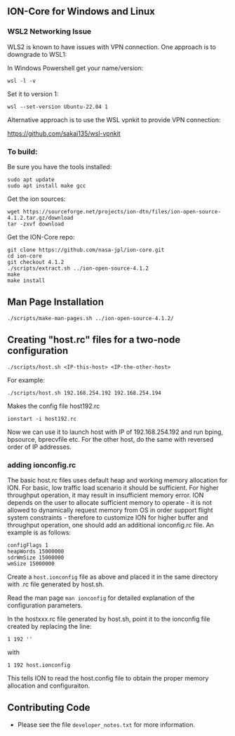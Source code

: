 ## ION-Core for Windows and Linux

### WSL2 Networking Issue

WLS2 is known to have issues with VPN connection. One approach is to downgrade to WSL1:

In Windows Powershell get your name/version:

`wsl -l -v`

Set it to version 1:

`wsl --set-version Ubuntu-22.04 1`

Alternative approach is to use the WSL vpnkit to provide VPN connection:

https://github.com/sakai135/wsl-vpnkit

### To build:

Be sure you have the tools installed:
```
sudo apt update
sudo apt install make gcc
```

Get the ion sources:
```
wget https://sourceforge.net/projects/ion-dtn/files/ion-open-source-4.1.2.tar.gz/download
tar -zxvf download
```

Get the ION-Core repo:
```
git clone https://github.com/nasa-jpl/ion-core.git
cd ion-core
git checkout 4.1.2
./scripts/extract.sh ../ion-open-source-4.1.2
make
make install
```

## Man Page Installation

`./scripts/make-man-pages.sh ../ion-open-source-4.1.2/`

## Creating "host.rc" files for a two-node configuration

`./scripts/host.sh <IP-this-host> <IP-the-other-host>`

For example:

`./scripts/host.sh 192.168.254.192 192.168.254.194`

Makes the config file host192.rc

`ionstart -i host192.rc`

Now we can use it to launch host with IP of 192.168.254.192 and run bping, bpsource, bprecvfile etc. For the other host, do the same with reversed order of IP addresses.

### adding ionconfig.rc

The basic host.rc files uses default heap and working memory allocation for ION. For basic, low traffic load scenario it should be sufficient. For higher throughput operation, it may result in insufficient memory error. ION depends on the user to allocate sufficient memory to operate - it is not allowed to dynamically request memory from OS in order support flight system constraints - therefore to customize ION for higher buffer and throughput operation, one should add an additional ionconfig.rc file. An example is as follows:

```
configFlags 1
heapWords 15000000
sdrWmSize 15000000
wmSize 15000000
```

Create a `host.ionconfig` file as above and placed it in the same directory with .rc file generated by host.sh.

Read the man page `man ionconfig` for detailed explanation of the configuration parameters.

In the hostxxx.rc file generated by host.sh, point it to the ionconfig file created by replacing the line:

`1 192 ''`

with

`1 192 host.ionconfig`

This tells ION to read the host.config file to obtain the proper memory allocation and configuraiton.

## Contributing Code

* Please see the file `developer_notes.txt` for more information.
